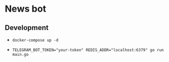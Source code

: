 # News bot

## Development
+ `docker-compose up -d`

+ `TELEGRAM_BOT_TOKEN="your-token" REDIS_ADDR="localhost:6379" go run main.go`